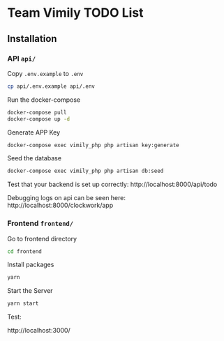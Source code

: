 # Team Vimily TODO List

## Installation

### API `api/`

Copy `.env.example` to `.env`
```bash
cp api/.env.example api/.env
```

Run the docker-compose
```bash
docker-compose pull
docker-compose up -d
```

Generate APP Key
```bash
docker-compose exec vimily_php php artisan key:generate
```

Seed the database
```bash
docker-compose exec vimily_php php artisan db:seed
```

Test that your backend is set up correctly:
http://localhost:8000/api/todo

Debugging logs on api can be seen here:
http://localhost:8000/clockwork/app

### Frontend `frontend/`

Go to frontend directory
```bash
cd frontend
```

Install packages
```bash
yarn
```

Start the Server
```bash
yarn start
```

Test:

http://localhost:3000/

